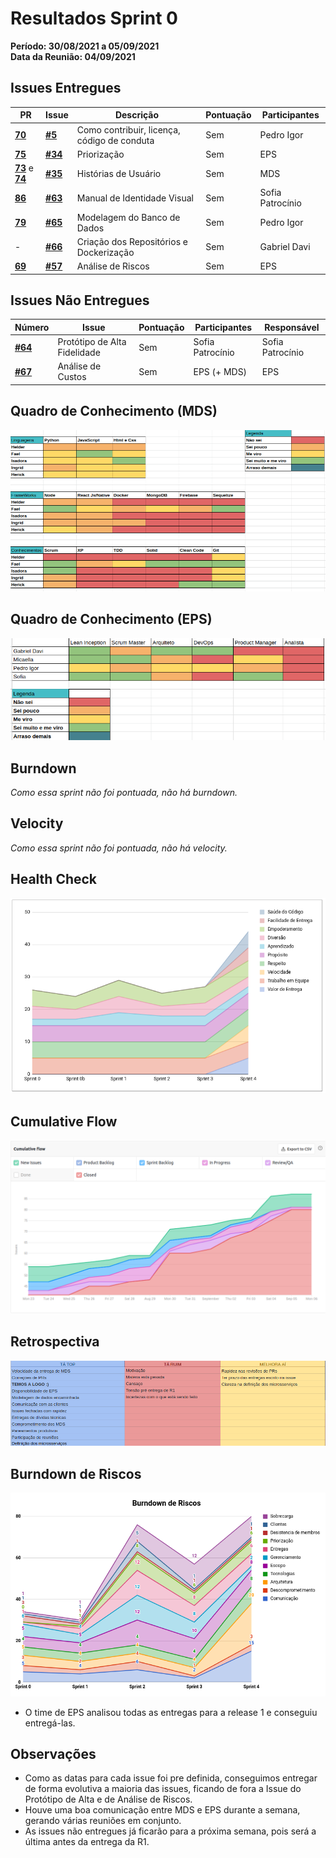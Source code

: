 # Resultados Sprint 0

**Período: 30/08/2021 a 05/09/2021**<br>
**Data da Reunião: 04/09/2021**

## Issues Entregues
| PR | Issue | Descrição | Pontuação | Participantes |
|----|-------|-----------|-----------|---------------|
| [**70**](https://github.com/fga-eps-mds/2021.1-Multilind-Docs/pull/70) |[**#5**](https://github.com/fga-eps-mds/2021.1-Linguas-Indigenas-Docs/issues/5) | Como contribuir, licença, código de conduta | Sem | Pedro Igor |
| [**75**](https://github.com/fga-eps-mds/2021.1-Multilind-Docs/pull/75)|[**#34**](https://github.com/fga-eps-mds/2021.1-Linguas-Indigenas-Docs/issues/35) | Priorização | Sem | EPS |
| [**73**](https://github.com/fga-eps-mds/2021.1-Multilind-Docs/pull/73) e [**74**](https://github.com/fga-eps-mds/2021.1-Multilind-Docs/pull/74)|[**#35**](https://github.com/fga-eps-mds/2021.1-Linguas-Indigenas-Docs/issues/35) |Histórias de Usuário | Sem | MDS |
| [**86**](https://github.com/fga-eps-mds/2021.1-Multilind-Docs/pull/86)|[**#63**](https://github.com/fga-eps-mds/2021.1-Linguas-Indigenas-Docs/issues/63) | Manual de Identidade Visual | Sem | Sofia Patrocínio | Sofia Patrocínio |
| [**79**](https://github.com/fga-eps-mds/2021.1-Multilind-Docs/pull/79)|[**#65**](https://github.com/fga-eps-mds/2021.1-Linguas-Indigenas-Docs/issues/65) | Modelagem do Banco de Dados | Sem | Pedro Igor | Pedro Igor |
| - |[**#66**](https://github.com/fga-eps-mds/2021.1-Linguas-Indigenas-Docs/issues/66) | Criação dos Repositórios e Dockerização | Sem | Gabriel Davi | Gabriel Davi |
| [**69**](https://github.com/fga-eps-mds/2021.1-Multilind-Docs/pull/69) | [**#57**](https://github.com/fga-eps-mds/2021.1-Linguas-Indigenas-Docs/issues/57) | Análise de Riscos | Sem | EPS | Micaella Gouveia |

## Issues Não Entregues
| Número | Issue | Pontuação | Participantes | Responsável |
|--------|-------|-----------|---------------|-------------|
| [**#64**](https://github.com/fga-eps-mds/2021.1-Linguas-Indigenas-Docs/issues/64) | Protótipo de Alta Fidelidade | Sem | Sofia Patrocínio | Sofia Patrocínio |
| [**#67**](https://github.com/fga-eps-mds/2021.1-Indigenas-Docs/issues/67) | Análise de Custos | Sem | EPS (+ MDS) | EPS |

## Quadro de Conhecimento (MDS)
![quadro3](../../img/quadroConhecimento/quadro4.png)

## Quadro de Conhecimento (EPS)
![quadro4](../../img/quadroConhecimento/Equadro4.png)
## Burndown
*Como essa sprint não foi pontuada, não há burndown.*

## Velocity
*Como essa sprint não foi pontuada, não há velocity.*

## Health Check
![health4](../../img/healthCheck/health4.png)

## Cumulative Flow
![cumulative4](../../img/cumulativeFlow/cumulative4.png)

## Retrospectiva
![retro4](../../img/retrospective/retro4.png)

## Burndown de Riscos
![riscos4](../../img/riscos/riscos4.png)

* O time de EPS analisou todas as entregas para a release 1 e conseguiu entregá-las.

## Observações
- Como as datas para cada issue foi pre definida, conseguimos entregar de forma evolutiva a maioria das issues, ficando de fora a Issue do Protótipo de Alta e de Análise de Riscos.
- Houve uma boa comunicação entre MDS e EPS durante a semana, gerando várias reuniões em conjunto.
- As issues não entregues já ficarão para a próxima semana, pois será a última antes da entrega da R1.